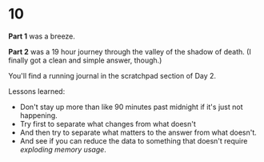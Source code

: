 # 10

**Part 1** was a breeze.

**Part 2** was a 19 hour journey through the valley of the shadow of death.  (I finally got a clean and simple answer, though.)

You'll find a running journal in the scratchpad section of Day 2.

Lessons learned:
* Don't stay up more than like 90 minutes past midnight if it's just not happening.
* Try first to separate what changes from what doesn't
* And then try to separate what matters to the answer from what doesn't.
* And see if you can reduce the data to something that doesn't require *exploding memory usage*.
